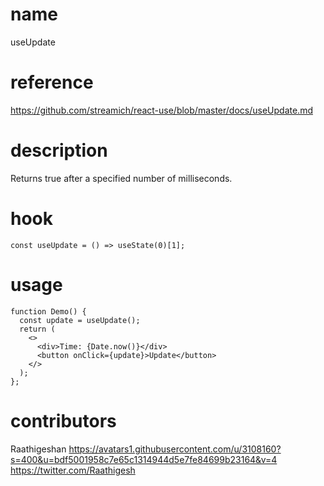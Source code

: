 # name

useUpdate

# reference

https://github.com/streamich/react-use/blob/master/docs/useUpdate.md

# description

Returns true after a specified number of milliseconds.

# hook

```
const useUpdate = () => useState(0)[1];
```

# usage

```
function Demo() {
  const update = useUpdate();
  return (
    <>
      <div>Time: {Date.now()}</div>
      <button onClick={update}>Update</button>
    </>
  );
};
```

# contributors

Raathigeshan
https://avatars1.githubusercontent.com/u/3108160?s=400&u=bdf5001958c7e65c1314944d5e7fe84699b23164&v=4
https://twitter.com/Raathigesh
